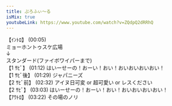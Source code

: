 ```yaml
---
title: ぷろふぃ〜る
isMix: true
youtubeLink: https://www.youtube.com/watch?v=ZQdpQ2dRRhQ
---
```


【ｲﾝﾄﾛ】 <t s=5>(00:05)</t> <br />
ミョーホントゥスケ広場<br />
↓<br />
スタンダード(ファイボワイパーまで)<br />
【1 ｻﾋﾞ】 <t s=72>(01:12)</t> はいーせーの！おーい！おい！おいおいおいおい！<br />
【1 ｻﾋﾞ後】 <t s=89>(01:29)</t> ジャパニーズ<br />
【2 ｻﾋﾞ前】 <t s=152>(02:32)</t> アイヌ日可変 or 超可愛い or レスください<br />
【2 ｻﾋﾞ】 <t s=183>(03:03)</t> はいーせーの！おーい！おい！おいおいおいおい！<br />
【ｱｳﾄﾛ】 <t s=202>(03:22)</t> その場のノリ<br />
